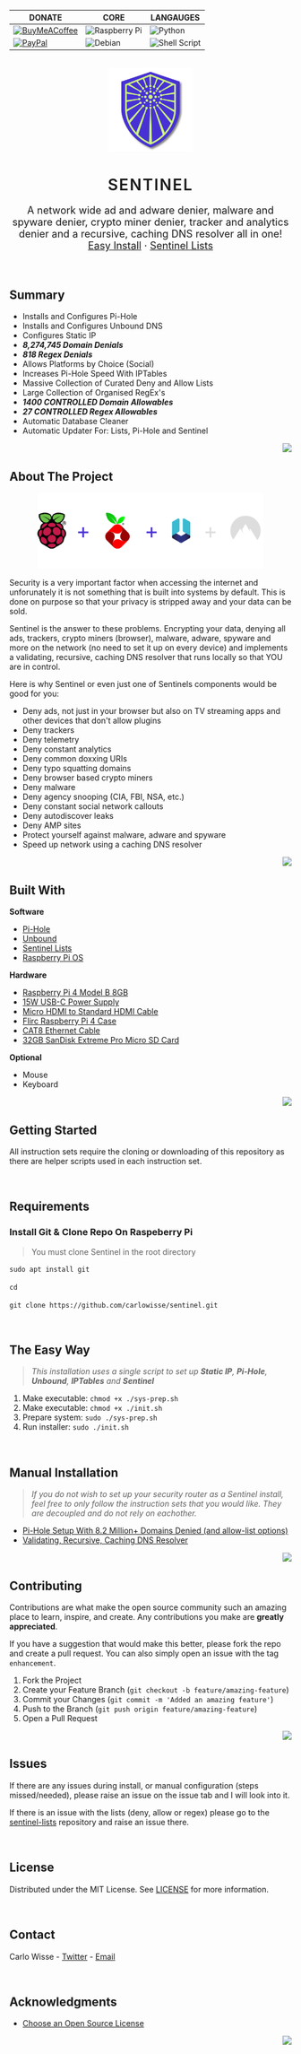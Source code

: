 <div id="top"></div>

<div align="center">

| DONATE                                                                                                                                                                         | CORE                                                                                                                 | LANGAUGES                                                                                                                               |
| ------------------------------------------------------------------------------------------------------------------------------------------------------------------------------ | -------------------------------------------------------------------------------------------------------------------- | --------------------------------------------------------------------------------------------------------------------------------------- |
| [![BuyMeACoffee](https://img.shields.io/badge/Buy%20Me%20a%20Coffee-ffdd00?style=for-the-badge&logo=buy-me-a-coffee&logoColor=black)](https://www.buymeacoffee.com/carlowisse) | ![Raspberry Pi](https://img.shields.io/badge/-RaspberryPi-C51A4A?style=for-the-badge&logo=Raspberry-Pi&color=c7053d) | ![Python](https://img.shields.io/badge/python-3670A0?style=for-the-badge&logo=python&logoColor=ffdd54)                                  |
| [![PayPal](https://img.shields.io/badge/PayPal-00457C?style=for-the-badge&logo=paypal&logoColor=white)](https://paypal.me/cjwisse?country.x=AU&locale.x=en_AU)                 | ![Debian](https://img.shields.io/badge/Debian-D70A53?style=for-the-badge&logo=debian&logoColor=white&color=CE0058)   | ![Shell Script](https://img.shields.io/badge/shell_script-%23121011.svg?style=for-the-badge&logo=gnu-bash&logoColor=white&color=222222) |

</div>

<br>

<!-- PROJECT LOGO -->
<div align="center">
  <a href="https://github.com/carlowisse/sentinel">
    <img src="./images/shield.svg" alt="Logo" width="150" height="150">
  </a>

  <h1 style="text-align: center; font-weight: 600; letter-spacing: 2px; border-bottom: none;">SENTINEL</h1>

  <p style="text-align: center; font-size: 18px;">
    A network wide ad and adware denier, malware and spyware denier, crypto miner denier, tracker and analytics denier and a recursive, caching DNS resolver all in one!
    <br />
    <a href="#easy">Easy Install</a> &#183;
    <a href="https://github.com/carlowisse/sentinel-lists">Sentinel Lists</a>
  </p>
</div>

<br>

## Summary
* Installs and Configures Pi-Hole
* Installs and Configures Unbound DNS
* Configures Static IP
* _**8,274,745 Domain Denials**_
* _**818 Regex Denials**_
* Allows Platforms by Choice (Social)
* Increases Pi-Hole Speed With IPTables
* Massive Collection of Curated Deny and Allow Lists
* Large Collection of Organised RegEx's
* _**1400 CONTROLLED Domain Allowables**_
* _**27 CONTROLLED Regex Allowables**_
* Automatic Database Cleaner
* Automatic Updater For: Lists, Pi-Hole and Sentinel

<a href="#top"><img align="right" src="https://img.shields.io/badge/back%20to%20top-&#8593;-blue?style=for-the-badge"></a>

<br>

## About The Project
<div align="center">
  <a href="https://github.com/carlowisse/sentinel">
    <img src="./images/banner-interim.png" alt="Logo" width="80%">
  </a>
</div>

Security is a very important factor when accessing the internet and unforunately it is not something that is built into systems by default. This is done on purpose so that your privacy is stripped away and your data can be sold.

Sentinel is the answer to these problems. Encrypting your data, denying all ads, trackers, crypto miners (browser), malware, adware, spyware and more on the network (no need to set it up on every device) and implements a validating, recursive, caching DNS resolver that runs locally so that YOU are in control.

Here is why Sentinel or even just one of Sentinels components would be good for you:
* Deny ads, not just in your browser but also on TV streaming apps and other devices that don't allow plugins
* Deny trackers
* Deny telemetry
* Deny constant analytics
* Deny common doxxing URIs
* Deny typo squatting domains
* Deny browser based crypto miners
* Deny malware
* Deny agency snooping (CIA, FBI, NSA, etc.)
* Deny constant social network callouts
* Deny autodiscover leaks
* Deny AMP sites
* Protect yourself against malware, adware and spyware
* Speed up network using a caching DNS resolver

<a href="#top"><img align="right" src="https://img.shields.io/badge/back%20to%20top-&#8593;-blue?style=for-the-badge"></a>

<br>

## Built With
**Software**
* [Pi-Hole](https://github.com/pi-hole)
* [Unbound](https://github.com/NLnetLabs/unbound)
* [Sentinel Lists](https://github.com/carlowisse/sentinel-lists)
* [Raspberry Pi OS](https://www.raspberrypi.com/software/)

**Hardware**
* [Raspberry Pi 4 Model B 8GB](https://www.raspberrypi.com/products/raspberry-pi-4-model-b/)
* [15W USB-C Power Supply](https://www.raspberrypi.com/products/type-c-power-supply/)
* [Micro HDMI to Standard HDMI Cable](https://www.raspberrypi.com/products/micro-hdmi-to-standard-hdmi-a-cable/)
* [Flirc Raspberry Pi 4 Case](https://flirc.tv/products/flirc-raspberrypi4-silver)
* [CAT8 Ethernet Cable](https://www.amazon.com/s?k=cat+8+cable&i=electronics&ref=nb_sb_noss)
* [32GB SanDisk Extreme Pro Micro SD Card](https://www.westerndigital.com/en-au/products/memory-cards/sandisk-extreme-pro-uhs-ii-sd#SDSDXDK-032G-GN4IN)

**Optional**
* Mouse
* Keyboard

<a href="#top"><img align="right" src="https://img.shields.io/badge/back%20to%20top-&#8593;-blue?style=for-the-badge"></a>

<br>

## Getting Started
All instruction sets require the cloning or downloading of this repository as there are helper scripts used in each instruction set.

<br>

## Requirements
### Install Git & Clone Repo On Raspeberry Pi
> You must clone Sentinel in the root directory
```
sudo apt install git

cd

git clone https://github.com/carlowisse/sentinel.git
```

<span id="easy">

<br>

## The Easy Way
> _This installation uses a single script to set up **Static IP**, **Pi-Hole**, **Unbound**, **IPTables** and **Sentinel**_

1. Make executable: `chmod +x ./sys-prep.sh`
2. Make executable: `chmod +x ./init.sh`
3. Prepare system: `sudo ./sys-prep.sh`
4. Run installer: `sudo ./init.sh`

<br>

## Manual Installation
> _If you do not wish to set up your security router as a Sentinel install, feel free to only follow the instruction sets that you would like. They are decoupled and do not rely on eachother._

* [Pi-Hole Setup With 8.2 Million+ Domains Denied (and allow-list options)](documentation/Sentinel.md)
* [Validating, Recursive, Caching DNS Resolver](documentation/SentinelUnbound.md)

<a href="#top"><img align="right" src="https://img.shields.io/badge/back%20to%20top-&#8593;-blue?style=for-the-badge"></a>

<br>

## Contributing
Contributions are what make the open source community such an amazing place to learn, inspire, and create. Any contributions you make are **greatly appreciated**.

If you have a suggestion that would make this better, please fork the repo and create a pull request. You can also simply open an issue with the tag `enhancement`.

1. Fork the Project
2. Create your Feature Branch (`git checkout -b feature/amazing-feature`)
3. Commit your Changes (`git commit -m 'Added an amazing feature'`)
4. Push to the Branch (`git push origin feature/amazing-feature`)
5. Open a Pull Request

<a href="#top"><img align="right" src="https://img.shields.io/badge/back%20to%20top-&#8593;-blue?style=for-the-badge"></a>

<br>

## Issues
If there are any issues during install, or manual configuration (steps missed/needed), please raise an issue on the issue tab and I will look into it.

If there is an issue with the lists (deny, allow or regex) please go to the [sentinel-lists](https://github.com/carlowisse/sentinel-lists) repository and raise an issue there.

<br>

## License
Distributed under the MIT License. See [LICENSE](LICENSE.txt) for more information.

<br>

## Contact
Carlo Wisse - [Twitter](https://twitter.com/carlowisse) - [Email](mailto:contact@carlowisse.com)

<br>

## Acknowledgments
* [Choose an Open Source License](https://choosealicense.com)

<a href="#top"><img align="right" src="https://img.shields.io/badge/back%20to%20top-&#8593;-blue?style=for-the-badge"></a>
